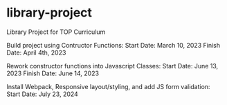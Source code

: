 # library-project

Library Project for TOP Curriculum

Build project using Contructor Functions:
Start Date: March 10, 2023
Finish Date: April 4th, 2023

Rework constructor functions into Javascript Classes:
Start Date: June 13, 2023
Finish Date: June 14, 2023

Install Webpack, Responsive layout/styling, and add JS form validation:
Start Date: July 23, 2024
